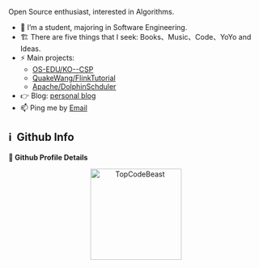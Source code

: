 <!-- <img align="right" src="https://github-readme-stats.vercel.app/api?username=QuakeWang&&show_icons=true&icon_color=ad0d52&text_color=24292e&bg_color=ffffff&hide_title=true%22" /> -->

Open Source enthusiast, interested in Algorithms.

- 🌱 I’m a student, majoring in Software Engineering. 
- 🏗 There are five things that I seek: Books、Music、Code、YoYo and Ideas.
- ⚡ Main projects: 
  - [OS-EDU/KO--CSP](https://github.com/OS-EDU/KO--CSP)
  - [QuakeWang/FlinkTutorial](https://github.com/QuakeWang/FlinkTutorial)
  - [Apache/DolphinSchduler](https://github.com/apache/dolphinscheduler)
- 👉 Blog: [personal blog](https://quakewang.github.io/)
- 📫 Ping me by [Email](mailto:wangfuzheng0814@foxmail.com) 

<h2>ℹ️ &nbsp;Github Info</h2>

<summary><b>🔎 Github Profile Details</b></summary>
<p align="center"><img height="180em" src="https://github-profile-summary-cards.vercel.app/api/cards/profile-details?username=QuakeWang&theme=github_dark" alt="TopCodeBeast" align = "center"/></p>

